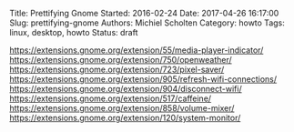 Title: Prettifying Gnome
Started: 2016-02-24
Date: 2017-04-26 16:17:00
Slug: prettifying-gnome
Authors: Michiel Scholten
Category: howto
Tags: linux, desktop, howto
Status: draft

https://extensions.gnome.org/extension/55/media-player-indicator/
https://extensions.gnome.org/extension/750/openweather/
https://extensions.gnome.org/extension/723/pixel-saver/
https://extensions.gnome.org/extension/905/refresh-wifi-connections/
https://extensions.gnome.org/extension/904/disconnect-wifi/
https://extensions.gnome.org/extension/517/caffeine/
https://extensions.gnome.org/extension/858/volume-mixer/
https://extensions.gnome.org/extension/120/system-monitor/

